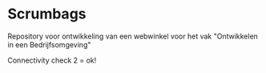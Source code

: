 Scrumbags
=========

Repository voor ontwikkeling van een webwinkel voor het vak "Ontwikkelen in een Bedrijfsomgeving"


Connectivity check 2 = ok!